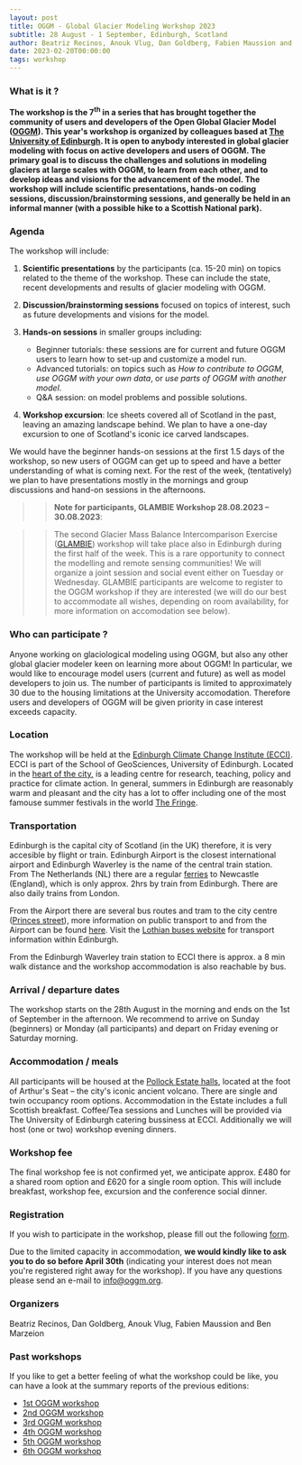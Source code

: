 ```yaml
---
layout: post
title: OGGM - Global Glacier Modeling Workshop 2023
subtitle: 28 August - 1 September, Edinburgh, Scotland
author: Beatriz Recinos, Anouk Vlug, Dan Goldberg, Fabien Maussion and Ben Marzeion
date: 2023-02-20T00:00:00
tags: workshop
---
```


### What is it ?

**The workshop is the 7<sup>th</sup> in a series that has brought together the community of users 
and developers of the Open Global Glacier Model ([OGGM](oggm.org)). This year's workshop 
is organized by colleagues based at [The University of Edinburgh](https://www.ed.ac.uk/geosciences). It is open to anybody interested in global glacier modeling with focus on active developers and users of OGGM. The primary goal is to discuss the challenges 
and solutions in modeling glaciers at large scales with OGGM, to learn from each other, and to develop 
ideas and visions for the advancement of the model. The workshop will include scientific 
presentations, hands-on coding sessions, discussion/brainstorming sessions, and generally 
be held in an informal manner (with a possible hike to a Scottish National park).**

### Agenda

The workshop will include:

1. <b>Scientific presentations</b> by the participants (ca. 15-20 min) on topics related to the theme of the workshop. 
These can include the state, recent developments and results of glacier modeling with OGGM.
2. <b>Discussion/brainstorming sessions</b> focused on topics of interest, such as future developments and visions for the model.
3. <b>Hands-on sessions</b> in smaller groups including:
   - Beginner tutorials: these sessions are for current and future OGGM users to learn how to set-up and customize a model run.
   - Advanced tutorials: on topics such as <i>How to contribute to OGGM</i>, <i>use OGGM with your own data</i>, or <i>use parts of OGGM with another model</i>.
   - Q&A session: on model problems and possible solutions.

4.  <b>Workshop excursion</b>: Ice sheets covered all of Scotland in the past, leaving an amazing landscape behind. We plan to have a one-day excursion to one of Scotland's iconic ice carved landscapes.

We would have the beginner hands-on sessions 
at the first 1.5 days of the workshop, so new users of OGGM can get up to speed and have a better understanding 
of what is coming next. For the rest of the week, (tentatively) we plan to have presentations mostly in the mornings and group discussions and hand-on sessions in the afternoons. 

>>**Note for participants, GLAMBIE Workshop 28.08.2023 – 30.08.2023**:

>> The second Glacier Mass Balance Intercomparison Exercise (<a href="https://glambie.org/">GLAMBIE</a>) workshop will take place also in Edinburgh during the first half of the week. This is a rare opportunity to connect the modelling and remote sensing communities! We will organize a joint session and social event either on Tuesday or Wednesday. GLAMBIE participants are welcome to register to the OGGM workshop if they are interested (we will do our best to accommodate all wishes, depending on room availability, for more information on accomodation see below).

### Who can participate ?
Anyone working on glaciological modeling using OGGM,
but also any other global glacier modeler keen on learning more about OGGM! In particular, 
we would like to encourage model users (current and future) as well as model developers to join 
us. The number of participants is limited to approximately 30 due to the housing limitations 
at the University accomodation. Therefore users and developers of OGGM will be given 
priority in case interest exceeds capacity.

### Location
The workshop will be held at the [Edinburgh Climate Change Institute (ECCI)](https://edinburghcentre.org/). ECCI is part of the School of GeoSciences, University of Edinburgh. Located in the [heart of the city,](https://goo.gl/maps/Edb3ixpE4D745icW8) is a leading centre for research, teaching, policy and practice for climate action. In general, summers in Edinburgh are reasonably warm and pleasant and the city has a lot to offer including one of the most famouse summer festivals in the world [The Fringe](https://www.edfringe.com/experience/what-is-the-festival-fringe). 

### Transportation
Edinburgh is the capital city of Scotland (in the UK) therefore, it is very accesible by flight or train. Edinburgh Airport is the closest international airport and Edinburgh Waverley is the name of the central train station. From The Netherlands (NL) there are a regular [ferries](https://www.dfds.com/en) to Newcastle (England), which is only approx. 2hrs by train from Edinburgh. There are also daily trains from London. 

From the Airport there are several bus routes and tram to the city centre ([Princes street](https://goo.gl/maps/2to6fG8Mgj7DtYQk6)), more information on public transport to and from the Airport can be found [here](https://www.edinburghairport.com/transport-links). Visit the [Lothian buses website](https://www.lothianbuses.com/) for transport information within Edinburgh. 

From the Edinburgh Waverley train station to ECCI there is approx. a 8 min walk distance and the workshop accommodation is also reachable by bus.


### Arrival / departure dates
The workshop starts on the 28th August in the morning and ends on the 1st of September in the afternoon. We recommend to arrive on Sunday (beginners) or Monday (all participants) and depart on Friday evening or Saturday morning.

### Accommodation / meals
All participants will be housed at the [Pollock Estate halls](https://www.uoecollection.com/summer-stays-at-the-university-of-edinburgh/), located at the foot of Arthur's Seat – the city's iconic ancient volcano. There are single and twin occupancy room options. Accommodation in the Estate includes a full Scottish breakfast. Coffee/Tea sessions and Lunches will be provided via The University of Edinburgh catering bussiness at ECCI. Additionally we will host (one or two) workshop evening dinners.

### Workshop fee
The final workshop fee is not confirmed yet, we anticipate approx. £480 for a shared room option and £620 for a single room option. This will include breakfast, workshop fee, excursion and the conference social dinner. 


### Registration
If you wish to participate in the workshop, please fill out the following 
[form](https://forms.gle/Z1Twsj5KhfZtKLU89).

Due to the limited capacity in accommodation, **we would kindly like to ask you to do so 
before April 30th** (indicating your interest does not mean you're registered right away for the workshop). 
If you have any questions please send an e-mail to [info@oggm.org](mailto:info@oggm.org).

### Organizers
Beatriz Recinos, Dan Goldberg, Anouk Vlug, Fabien Maussion and Ben Marzeion

### Past workshops
If you like to get a better feeling of what the workshop could be like, 
you can have a look at the summary reports of the previous editions:

- <u> <a href="{{ site.url }}/2016/02/11/1st-oggm-worshop-summary/"> 1st OGGM workshop </a> </u>
- <u> <a href="{{ site.url }}/2017/04/03/2nd-oggm-worshop-summary/"> 2nd OGGM workshop </a> </u>
- <u> <a href="{{ site.url }}/2018/06/29/3nd-oggm-worshop-summary/"> 3rd OGGM workshop </a> </u>
- <u> <a href="{{ site.url }}/2019/06/21/4st-oggm-worshop-summary/"> 4th OGGM workshop </a> </u>
- <u> <a href="{{ site.url }}/2021/10/12/5th-oggm-worshop-summary/"> 5th OGGM workshop </a> </u>
- <u> <a href="{{ site.url }}/2022/11/20/6st-oggm-worshop-summary/"> 6th OGGM workshop </a> </u>
